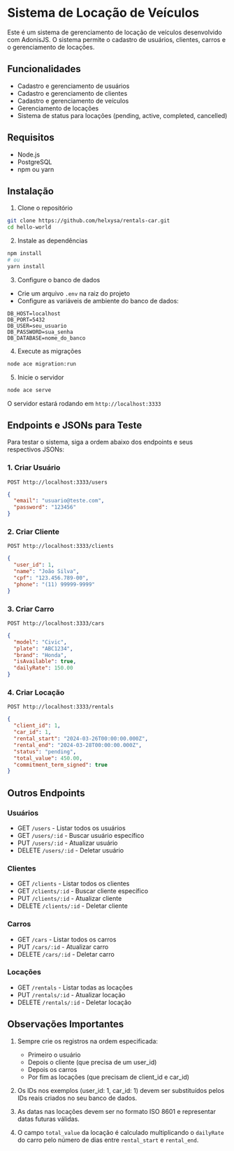 # Sistema de Locação de Veículos

Este é um sistema de gerenciamento de locação de veículos desenvolvido com AdonisJS. O sistema permite o cadastro de usuários, clientes, carros e o gerenciamento de locações.

## Funcionalidades

- Cadastro e gerenciamento de usuários
- Cadastro e gerenciamento de clientes
- Cadastro e gerenciamento de veículos
- Gerenciamento de locações
- Sistema de status para locações (pending, active, completed, cancelled)

## Requisitos

- Node.js
- PostgreSQL
- npm ou yarn

## Instalação

1. Clone o repositório
```bash
git clone https://github.com/helxysa/rentals-car.git
cd hello-world
```

2. Instale as dependências
```bash
npm install
# ou
yarn install
```

3. Configure o banco de dados
- Crie um arquivo `.env` na raiz do projeto
- Configure as variáveis de ambiente do banco de dados:
```env
DB_HOST=localhost
DB_PORT=5432
DB_USER=seu_usuario
DB_PASSWORD=sua_senha
DB_DATABASE=nome_do_banco
```

4. Execute as migrações
```bash
node ace migration:run
```

5. Inicie o servidor
```bash
node ace serve
```

O servidor estará rodando em `http://localhost:3333`

## Endpoints e JSONs para Teste

Para testar o sistema, siga a ordem abaixo dos endpoints e seus respectivos JSONs:

### 1. Criar Usuário
```http
POST http://localhost:3333/users
```
```json
{
  "email": "usuario@teste.com",
  "password": "123456"
}
```

### 2. Criar Cliente
```http
POST http://localhost:3333/clients
```
```json
{
  "user_id": 1,
  "name": "João Silva",
  "cpf": "123.456.789-00",
  "phone": "(11) 99999-9999"
}
```

### 3. Criar Carro
```http
POST http://localhost:3333/cars
```
```json
{
  "model": "Civic",
  "plate": "ABC1234",
  "brand": "Honda",
  "isAvailable": true,
  "dailyRate": 150.00
}
```

### 4. Criar Locação
```http
POST http://localhost:3333/rentals
```
```json
{
  "client_id": 1,
  "car_id": 1,
  "rental_start": "2024-03-26T00:00:00.000Z",
  "rental_end": "2024-03-28T00:00:00.000Z",
  "status": "pending",
  "total_value": 450.00,
  "commitment_term_signed": true
}
```

## Outros Endpoints

### Usuários
- GET `/users` - Listar todos os usuários
- GET `/users/:id` - Buscar usuário específico
- PUT `/users/:id` - Atualizar usuário
- DELETE `/users/:id` - Deletar usuário

### Clientes
- GET `/clients` - Listar todos os clientes
- GET `/clients/:id` - Buscar cliente específico
- PUT `/clients/:id` - Atualizar cliente
- DELETE `/clients/:id` - Deletar cliente

### Carros
- GET `/cars` - Listar todos os carros
- PUT `/cars/:id` - Atualizar carro
- DELETE `/cars/:id` - Deletar carro

### Locações
- GET `/rentals` - Listar todas as locações
- PUT `/rentals/:id` - Atualizar locação
- DELETE `/rentals/:id` - Deletar locação

## Observações Importantes

1. Sempre crie os registros na ordem especificada:
   - Primeiro o usuário
   - Depois o cliente (que precisa de um user_id)
   - Depois os carros
   - Por fim as locações (que precisam de client_id e car_id)

2. Os IDs nos exemplos (user_id: 1, car_id: 1) devem ser substituídos pelos IDs reais criados no seu banco de dados.

3. As datas nas locações devem ser no formato ISO 8601 e representar datas futuras válidas.

4. O campo `total_value` da locação é calculado multiplicando o `dailyRate` do carro pelo número de dias entre `rental_start` e `rental_end`. 
